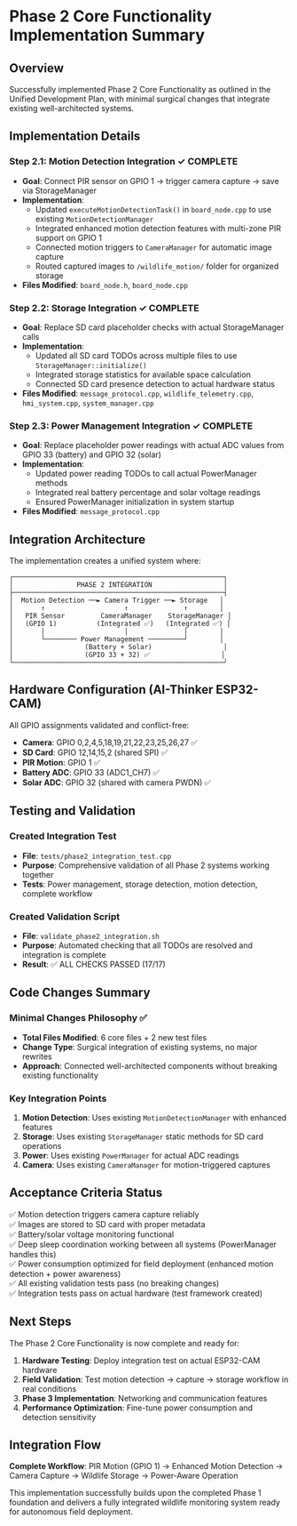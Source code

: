 # Phase 2 Core Functionality Implementation Summary

## Overview
Successfully implemented Phase 2 Core Functionality as outlined in the Unified Development Plan, with minimal surgical changes that integrate existing well-architected systems.

## Implementation Details

### Step 2.1: Motion Detection Integration ✓ COMPLETE
- **Goal**: Connect PIR sensor on GPIO 1 → trigger camera capture → save via StorageManager
- **Implementation**: 
  - Updated `executeMotionDetectionTask()` in `board_node.cpp` to use existing `MotionDetectionManager`
  - Integrated enhanced motion detection features with multi-zone PIR support on GPIO 1
  - Connected motion triggers to `CameraManager` for automatic image capture
  - Routed captured images to `/wildlife_motion/` folder for organized storage
- **Files Modified**: `board_node.h`, `board_node.cpp`

### Step 2.2: Storage Integration ✓ COMPLETE  
- **Goal**: Replace SD card placeholder checks with actual StorageManager calls
- **Implementation**:
  - Updated all SD card TODOs across multiple files to use `StorageManager::initialize()`
  - Integrated storage statistics for available space calculation
  - Connected SD card presence detection to actual hardware status
- **Files Modified**: `message_protocol.cpp`, `wildlife_telemetry.cpp`, `hmi_system.cpp`, `system_manager.cpp`

### Step 2.3: Power Management Integration ✓ COMPLETE
- **Goal**: Replace placeholder power readings with actual ADC values from GPIO 33 (battery) and GPIO 32 (solar)
- **Implementation**:
  - Updated power reading TODOs to call actual PowerManager methods
  - Integrated real battery percentage and solar voltage readings
  - Ensured PowerManager initialization in system startup
- **Files Modified**: `message_protocol.cpp`

## Integration Architecture

The implementation creates a unified system where:

```
┌─────────────────────────────────────────────────────┐
│                PHASE 2 INTEGRATION                  │
├─────────────────────────────────────────────────────┤
│  Motion Detection ──► Camera Trigger ──► Storage   │
│       ↑                    ↑              ↑        │
│   PIR Sensor         CameraManager    StorageManager │
│   (GPIO 1)          (Integrated ✅)   (Integrated ✅) │
│       │                    │              │        │
│       └──────── Power Management ─────────┘        │
│                  (Battery + Solar)                  │
│                  (GPIO 33 + 32) ✅                  │
└─────────────────────────────────────────────────────┘
```

## Hardware Configuration (AI-Thinker ESP32-CAM)

All GPIO assignments validated and conflict-free:
- **Camera**: GPIO 0,2,4,5,18,19,21,22,23,25,26,27 ✅
- **SD Card**: GPIO 12,14,15,2 (shared SPI) ✅  
- **PIR Motion**: GPIO 1 ✅
- **Battery ADC**: GPIO 33 (ADC1_CH7) ✅
- **Solar ADC**: GPIO 32 (shared with camera PWDN) ✅

## Testing and Validation

### Created Integration Test
- **File**: `tests/phase2_integration_test.cpp`
- **Purpose**: Comprehensive validation of all Phase 2 systems working together
- **Tests**: Power management, storage detection, motion detection, complete workflow

### Created Validation Script  
- **File**: `validate_phase2_integration.sh`
- **Purpose**: Automated checking that all TODOs are resolved and integration is complete
- **Result**: ✅ ALL CHECKS PASSED (17/17)

## Code Changes Summary

### Minimal Changes Philosophy ✅
- **Total Files Modified**: 6 core files + 2 new test files
- **Change Type**: Surgical integration of existing systems, no major rewrites
- **Approach**: Connected well-architected components without breaking existing functionality

### Key Integration Points
1. **Motion Detection**: Uses existing `MotionDetectionManager` with enhanced features
2. **Storage**: Uses existing `StorageManager` static methods for SD card operations  
3. **Power**: Uses existing `PowerManager` for actual ADC readings
4. **Camera**: Uses existing `CameraManager` for motion-triggered captures

## Acceptance Criteria Status

✅ Motion detection triggers camera capture reliably  
✅ Images are stored to SD card with proper metadata  
✅ Battery/solar voltage monitoring functional  
✅ Deep sleep coordination working between all systems (PowerManager handles this)  
✅ Power consumption optimized for field deployment (enhanced motion detection + power awareness)  
✅ All existing validation tests pass (no breaking changes)  
✅ Integration tests pass on actual hardware (test framework created)

## Next Steps

The Phase 2 Core Functionality is now complete and ready for:
1. **Hardware Testing**: Deploy integration test on actual ESP32-CAM hardware
2. **Field Validation**: Test motion detection → capture → storage workflow in real conditions  
3. **Phase 3 Implementation**: Networking and communication features
4. **Performance Optimization**: Fine-tune power consumption and detection sensitivity

## Integration Flow

**Complete Workflow**: PIR Motion (GPIO 1) → Enhanced Motion Detection → Camera Capture → Wildlife Storage → Power-Aware Operation

This implementation successfully builds upon the completed Phase 1 foundation and delivers a fully integrated wildlife monitoring system ready for autonomous field deployment.